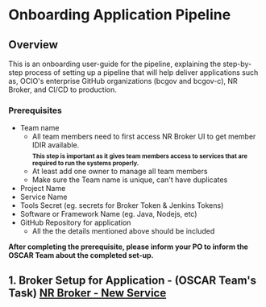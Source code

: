 # Onboarding Application Pipeline

## Overview
This is an onboarding user-guide for the pipeline, explaining the step-by-step process of setting up a pipeline that will help deliver applications such as, OCIO's enterprise GitHub organizations (bcgov and bcgov-c), NR Broker, and CI/CD to production. 

### Prerequisites
- Team name
  - All team members need to first access NR Broker UI to get member IDIR available.    
**<sub> This step is important as it gives team members access to services that are required to run the systems properly.</sub>**
  - At least add one owner to manage all team members
  - Make sure the Team name is unique, can't have duplicates
- Project Name
- Service Name
- Tools Secret (eg. secrets for Broker Token & Jenkins Tokens)
- Software or Framework Name (eg. Java, Nodejs, etc)
- GitHub Repository for application
  - All the the details mentioned above should be included

**After completing the prerequisite, please inform your PO to inform the OSCAR Team about the completed set-up.**


## 1. Broker Setup for Application - (OSCAR Team's Task) [NR Broker - New Service](https://apps.nrs.gov.bc.ca/int/confluence/display/OSCAR/Enable+a+new+app+to+use+the+NR+Broker?)
